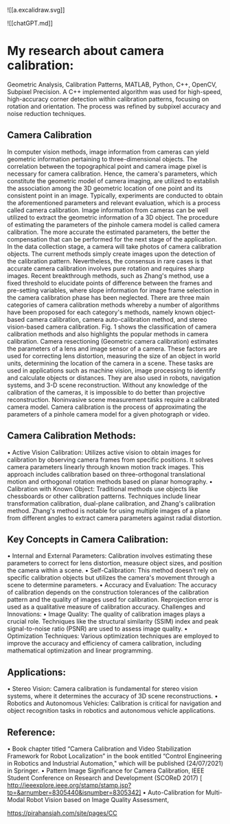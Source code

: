 ![[a.excalidraw.svg]]

![[chatGPT.md]]

# My research about camera calibration:

Geometric Analysis, Calibration Patterns, MATLAB, Python, C++, OpenCV, Subpixel Precision. A C++ implemented algorithm was used for high-speed, high-accuracy corner detection within calibration patterns, focusing on rotation and orientation. The process was refined by subpixel accuracy and noise reduction techniques.

## Camera Calibration

In computer vision methods, image information from cameras can yield geometric information pertaining to three-dimensional objects. The correlation between the topographical point and camera image pixel is necessary for camera calibration. Hence, the camera's parameters, which constitute the geometric model of camera imaging, are utilized to establish the association among the 3D geometric location of one point and its consistent point in an image. Typically, experiments are conducted to obtain the aforementioned parameters and relevant evaluation, which is a process called camera calibration.
Image information from cameras can be well utilized to extract the geometric information of a 3D object. The procedure of estimating the parameters of the pinhole camera model is called camera calibration. The more accurate the estimated parameters, the better the compensation that can be performed for the next stage of the application. In the data collection stage, a camera will take photos of camera calibration objects. The current methods simply create images upon the detection of the calibration pattern. Nevertheless, the consensus in rare cases is that accurate camera calibration involves pure rotation and requires sharp images. Recent breakthrough methods, such as Zhang's method, use a fixed threshold to elucidate points of difference between the frames and pre-setting variables, where slope information for image frame selection in the camera calibration phase has been neglected.
There are three main categories of camera calibration methods whereby a number of algorithms have been proposed for each category's methods, namely known object-based camera calibration, camera auto-calibration method, and stereo vision-based camera calibration. Fig. 1 shows the classification of camera calibration methods and also highlights the popular methods in camera calibration.
Camera resectioning (Geometric camera calibration) estimates the parameters of a lens and image sensor of a camera. These factors are used for correcting lens distortion, measuring the size of an object in world units, determining the location of the camera in a scene. These tasks are used in applications such as machine vision, image processing to identify and calculate objects or distances. They are also used in robots, navigation systems, and 3-D scene reconstruction. Without any knowledge of the calibration of the cameras, it is impossible to do better than projective reconstruction.
Noninvasive scene measurement tasks require a calibrated camera model. Camera calibration is the process of approximating the parameters of a pinhole camera model for a given photograph or video.


## Camera Calibration Methods:

• Active Vision Calibration: Utilizes active vision to obtain images for calibration by observing camera frames from specific positions. It solves camera parameters linearly through known motion track images. This approach includes calibration based on three-orthogonal translational motion and orthogonal rotation methods based on planar homography.
• Calibration with Known Object: Traditional methods use objects like chessboards or other calibration patterns. Techniques include linear transformation calibration, dual-plane calibration, and Zhang's calibration method. Zhang's method is notable for using multiple images of a plane from different angles to extract camera parameters against radial distortion.

## Key Concepts in Camera Calibration:

• Internal and External Parameters: Calibration involves estimating these parameters to correct for lens distortion, measure object sizes, and position the camera within a scene.
• Self-Calibration: This method doesn't rely on specific calibration objects but utilizes the camera's movement through a scene to determine parameters.
• Accuracy and Evaluation: The accuracy of calibration depends on the construction tolerances of the calibration pattern and the quality of images used for calibration. Reprojection error is used as a qualitative measure of calibration accuracy.
Challenges and Innovations:
• Image Quality: The quality of calibration images plays a crucial role. Techniques like the structural similarity (SSIM) index and peak signal-to-noise ratio (PSNR) are used to assess image quality.
• Optimization Techniques: Various optimization techniques are employed to improve the accuracy and efficiency of camera calibration, including mathematical optimization and linear programming.

## Applications:

• Stereo Vision: Camera calibration is fundamental for stereo vision systems, where it determines the accuracy of 3D scene reconstructions.
• Robotics and Autonomous Vehicles: Calibration is critical for navigation and object recognition tasks in robotics and autonomous vehicle applications.

## Reference:

• Book chapter titled “Camera Calibration and Video Stabilization Framework for Robot Localization” in the book entitled “Control Engineering in Robotics and Industrial Automation," which will be published (24/07/2021) in Springer.
• Pattern Image Significance for Camera Calibration, IEEE Student Conference on Research and Development (SCOReD 2017) [ http://ieeexplore.ieee.org/stamp/stamp.jsp?tp=&arnumber=8305440&isnumber=8305342]
• Auto-Calibration for Multi-Modal Robot Vision based on Image Quality Assessment,

https://pirahansiah.com/site/pages/CC  